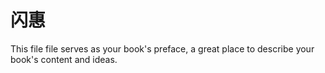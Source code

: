 闪惠
=======

This file file serves as your book's preface, a great place to describe your book's content and ideas.
